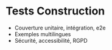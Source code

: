 # Tests Construction

- Couverture unitaire, intégration, e2e
- Exemples multilingues
- Sécurité, accessibilité, RGPD
